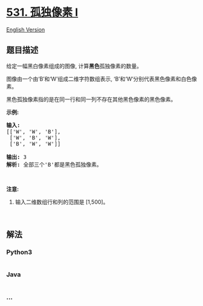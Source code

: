 # [531. 孤独像素 I](https://leetcode-cn.com/problems/lonely-pixel-i)

[English Version](https://cdn.jsdelivr.net/gh/doocs/leetcode@main/solution/0500-0599/0531.Lonely%20Pixel%20I/README_EN.md)

## 题目描述

<!-- 这里写题目描述 -->

<p>给定一幅黑白像素组成的图像, 计算<strong>黑色</strong>孤独像素的数量。</p>

<p>图像由一个由&lsquo;B&rsquo;和&lsquo;W&rsquo;组成二维字符数组表示, &lsquo;B&rsquo;和&lsquo;W&rsquo;分别代表黑色像素和白色像素。</p>

<p>黑色孤独像素指的是在同一行和同一列不存在其他黑色像素的黑色像素。</p>

<p><strong>示例:</strong></p>

<pre><strong>输入:</strong> 
[[&#39;W&#39;, &#39;W&#39;, &#39;B&#39;],
 [&#39;W&#39;, &#39;B&#39;, &#39;W&#39;],
 [&#39;B&#39;, &#39;W&#39;, &#39;W&#39;]]

<strong>输出:</strong> 3
<strong>解析:</strong> 全部三个&#39;B&#39;都是黑色孤独像素。
</pre>

<p>&nbsp;</p>

<p><strong>注意:</strong></p>

<ol>
	<li>输入二维数组行和列的范围是 [1,500]。</li>
</ol>

<p>&nbsp;</p>


## 解法

<!-- 这里可写通用的实现逻辑 -->

<!-- tabs:start -->

### **Python3**

<!-- 这里可写当前语言的特殊实现逻辑 -->

```python

```

### **Java**

<!-- 这里可写当前语言的特殊实现逻辑 -->

```java

```

### **...**

```

```

<!-- tabs:end -->

